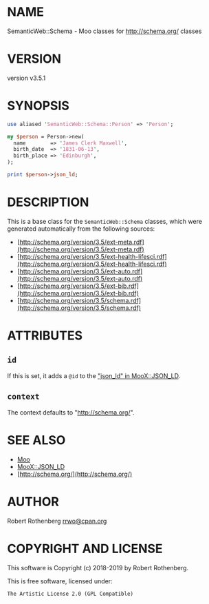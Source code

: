 # NAME

SemanticWeb::Schema - Moo classes for http://schema.org/ classes

# VERSION

version v3.5.1

# SYNOPSIS

```perl
use aliased 'SemanticWeb::Schema::Person' => 'Person';

my $person = Person->new(
  name        => 'James Clerk Maxwell',
  birth_date  => '1831-06-13',
  birth_place => 'Edinburgh',
);

print $person->json_ld;
```

# DESCRIPTION

This is a base class for the `SemanticWeb::Schema` classes, which
were generated automatically from the following sources:

- [http://schema.org/version/3.5/ext-meta.rdf](http://schema.org/version/3.5/ext-meta.rdf)
- [http://schema.org/version/3.5/ext-health-lifesci.rdf](http://schema.org/version/3.5/ext-health-lifesci.rdf)
- [http://schema.org/version/3.5/ext-auto.rdf](http://schema.org/version/3.5/ext-auto.rdf)
- [http://schema.org/version/3.5/ext-bib.rdf](http://schema.org/version/3.5/ext-bib.rdf)
- [http://schema.org/version/3.5/schema.rdf](http://schema.org/version/3.5/schema.rdf)

# ATTRIBUTES

## `id`

If this is set, it adds a `@id` to the ["json\_ld" in MooX::JSON\_LD](https://metacpan.org/pod/MooX::JSON_LD#json_ld).

## `context`

The context defaults to "http://schema.org/".

# SEE ALSO

- [Moo](https://metacpan.org/pod/Moo)
- [MooX::JSON\_LD](https://metacpan.org/pod/MooX::JSON_LD)
- [http://schema.org/](http://schema.org/)

# AUTHOR

Robert Rothenberg <rrwo@cpan.org>

# COPYRIGHT AND LICENSE

This software is Copyright (c) 2018-2019 by Robert Rothenberg.

This is free software, licensed under:

```
The Artistic License 2.0 (GPL Compatible)
```
